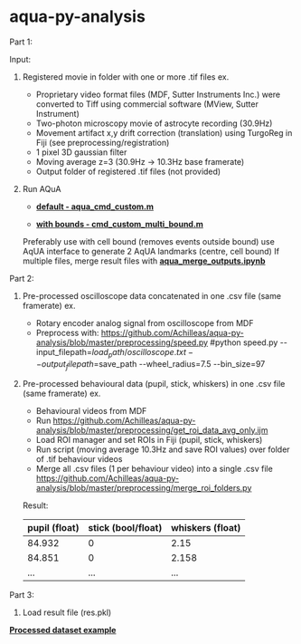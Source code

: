 # aqua-py-analysis

Part 1:

Input:
  1) Registered movie in folder with one or more .tif files
    ex.
      - Proprietary video format files (MDF, Sutter Instruments Inc.) were converted to Tiff using commercial software (MView,       Sutter Instrument)
      - Two-photon microscopy movie of astrocyte recording (30.9Hz) 
      - Movement artifact x,y drift correction (translation) using TurgoReg in Fiji (see preprocessing/registration)
      - 1 pixel 3D gaussian filter
      - Moving average z=3 (30.9Hz -> 10.3Hz base framerate)
      - Output folder of registered .tif files (not provided)
      
  2) Run AQuA 
     - **[default - aqua_cmd_custom.m](https://github.com/Achilleas/aqua-py-analysis/blob/master/AQuA-custom/aqua_cmd_custom.m)**
     
     - **[with bounds - cmd_custom_multi_bound.m](https://github.com/Achilleas/aqua-py-analysis/blob/master/AQuA-custom/aqua_cmd_custom_multi_bound.m)**     
     
     Preferably use with cell bound (removes events outside bound) use AqUA interface to generate 2 AqUA landmarks (centre, cell bound)
    If multiple files, merge result files with 
      **[aqua_merge_outputs.ipynb](https://github.com/Achilleas/aqua-py-analysis/blob/master/aqua_merge_outputs.ipynb)**
      
Part 2:
  1) Pre-processed oscilloscope data concatenated in one .csv file (same framerate)
     ex.
      - Rotary encoder analog signal from oscilloscope from MDF
      - Preprocess with: https://github.com/Achilleas/aqua-py-analysis/blob/master/preprocessing/speed.py 
        #python speed.py --input_filepath=$load_path/oscilloscope.txt --output_filepath=$save_path --wheel_radius=7.5 --bin_size=97
  2) Pre-processed behavioural data (pupil, stick, whiskers) in one .csv file (same framerate)
      ex.
       - Behavioural videos from MDF
       - Run https://github.com/Achilleas/aqua-py-analysis/blob/master/preprocessing/get_roi_data_avg_only.ijm
        - Load ROI manager and set ROIs in Fiji (pupil, stick, whiskers)
        - Run script (moving average 10.3Hz and save ROI values) over folder of .tif behaviour videos
        - Merge all .csv files (1 per behaviour video) into a single .csv file 
        https://github.com/Achilleas/aqua-py-analysis/blob/master/preprocessing/merge_roi_folders.py
       
      Result:
      
      | pupil (float)  | stick (bool/float) | whiskers (float) |
      | ------------- | ------------- | -------------|
      | 84.932  | 0  | 2.15 |
      | 84.851  | 0  | 2.158 |
      | ...  | ...  | ... |

Part 3:
  1) Load result file (res.pkl)


**[Processed dataset example](https://drive.google.com/open?id=1AKd6eTaFozHGF5d6zzddp5zLGm503cFs)**
